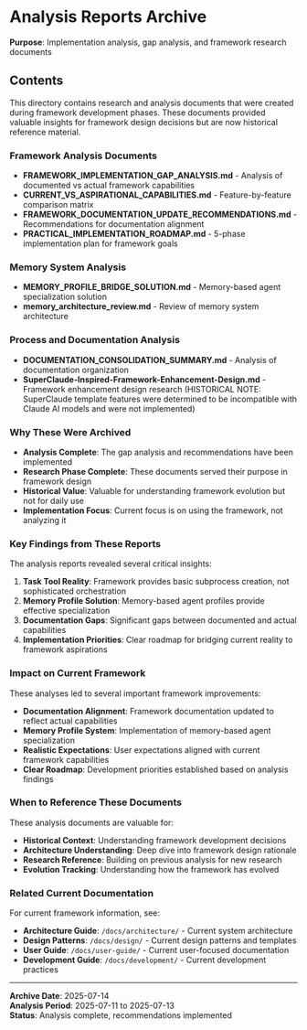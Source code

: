 # Analysis Reports Archive

**Purpose**: Implementation analysis, gap analysis, and framework research documents

## Contents

This directory contains research and analysis documents that were created during framework development phases. These documents provided valuable insights for framework design decisions but are now historical reference material.

### Framework Analysis Documents

- **FRAMEWORK_IMPLEMENTATION_GAP_ANALYSIS.md** - Analysis of documented vs actual framework capabilities
- **CURRENT_VS_ASPIRATIONAL_CAPABILITIES.md** - Feature-by-feature comparison matrix
- **FRAMEWORK_DOCUMENTATION_UPDATE_RECOMMENDATIONS.md** - Recommendations for documentation alignment
- **PRACTICAL_IMPLEMENTATION_ROADMAP.md** - 5-phase implementation plan for framework goals

### Memory System Analysis

- **MEMORY_PROFILE_BRIDGE_SOLUTION.md** - Memory-based agent specialization solution
- **memory_architecture_review.md** - Review of memory system architecture

### Process and Documentation Analysis

- **DOCUMENTATION_CONSOLIDATION_SUMMARY.md** - Analysis of documentation organization
- **SuperClaude-Inspired-Framework-Enhancement-Design.md** - Framework enhancement design research (HISTORICAL NOTE: SuperClaude template features were determined to be incompatible with Claude AI models and were not implemented)

### Why These Were Archived

- **Analysis Complete**: The gap analysis and recommendations have been implemented
- **Research Phase Complete**: These documents served their purpose in framework design
- **Historical Value**: Valuable for understanding framework evolution but not for daily use
- **Implementation Focus**: Current focus is on using the framework, not analyzing it

### Key Findings from These Reports

The analysis reports revealed several critical insights:

1. **Task Tool Reality**: Framework provides basic subprocess creation, not sophisticated orchestration
2. **Memory Profile Solution**: Memory-based agent profiles provide effective specialization
3. **Documentation Gaps**: Significant gaps between documented and actual capabilities
4. **Implementation Priorities**: Clear roadmap for bridging current reality to framework aspirations

### Impact on Current Framework

These analyses led to several important framework improvements:

- **Documentation Alignment**: Framework documentation updated to reflect actual capabilities
- **Memory Profile System**: Implementation of memory-based agent specialization
- **Realistic Expectations**: User expectations aligned with current framework capabilities
- **Clear Roadmap**: Development priorities established based on analysis findings

### When to Reference These Documents

These analysis documents are valuable for:

- **Historical Context**: Understanding framework development decisions
- **Architecture Understanding**: Deep dive into framework design rationale
- **Research Reference**: Building on previous analysis for new research
- **Evolution Tracking**: Understanding how the framework has evolved

### Related Current Documentation

For current framework information, see:

- **Architecture Guide**: `/docs/architecture/` - Current system architecture
- **Design Patterns**: `/docs/design/` - Current design patterns and templates
- **User Guide**: `/docs/user-guide/` - Current user-focused documentation
- **Development Guide**: `/docs/development/` - Current development practices

---

**Archive Date**: 2025-07-14  
**Analysis Period**: 2025-07-11 to 2025-07-13  
**Status**: Analysis complete, recommendations implemented